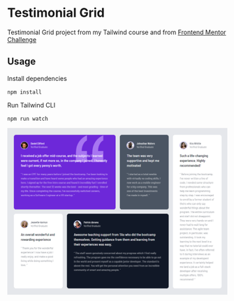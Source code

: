 # Testimonial Grid

Testimonial Grid project from my Tailwind course and from [Frontend Mentor Challenge](https://www.frontendmentor.io/challenges/testimonials-grid-section-Nnw6J7Un7)

## Usage

Install dependencies

```
npm install
```

Run Tailwind CLI

```
npm run watch
```

![Alt text](images/testimonial-grid.png)
